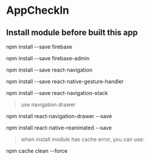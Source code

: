 # AppCheckIn

## Install module before  built  this app

npm install --save firebase

npm install --save firebase-admin

npm install --save react-navigation

npm install --save react-native-gesture-handler

npm install --save react-navigation-stack

> use navigation drawer

npm install react-navigation-drawer --save

npm install react-native-reanimated --save


> when install module has cache error, you can use:

npm cache clean --force 



